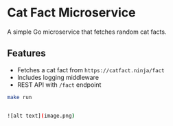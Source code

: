 # Cat Fact Microservice

A simple Go microservice that fetches random cat facts.

## Features
- Fetches a cat fact from `https://catfact.ninja/fact`
- Includes logging middleware
- REST API with `/fact` endpoint

```sh
make run


![alt text](image.png)